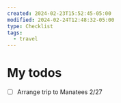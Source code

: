 ```yaml
---
created: 2024-02-23T15:52:45-05:00
modified: 2024-02-24T12:48:32-05:00
type: Checklist
tags:
  - travel
---
```


# My todos

- [ ] Arrange trip to Manatees 2/27
